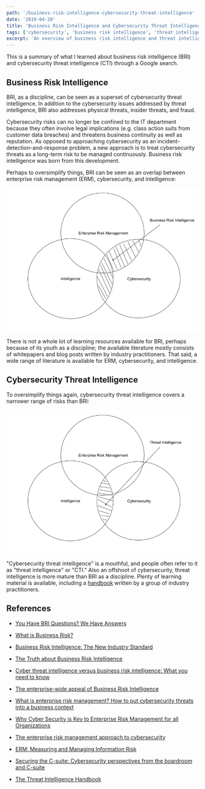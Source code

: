 ```yaml
---
path: '/business-risk-intelligence-cybersecurity-threat-intelligence'
date: '2019-04-20'
title: 'Business Risk Intelligence and Cybersecurity Threat Intelligence'
tags: ['cybersecurity', 'business risk intelligence', 'threat intelligence', 'google it']
excerpt: 'An overview of business risk intelligence and threat intelligence.'
---
```

This is a summary of what I learned about business risk intelligence (BRI) and cybersecurity threat intelligence (CTI) through a Google search.

## Business Risk Intelligence
BRI, as a discipline, can be seen as a superset of cybersecurity threat intelligence. In addition to the cybersecurity issues addressed by threat intelligence, BRI also addresses physical threats, insider threats, and fraud.

Cybersecurity risks can no longer be confined to the IT department because they often involve legal implications (e.g. class action suits from customer data breaches) and threatens business continuity as well as reputation. As opposed to approaching cybersecurity as an incident-detection-and-response problem, a new approach is to treat cybersecurity threats as a long-term risk to be managed continuously. Business risk intelligence was born from this development.

Perhaps to oversimplify things, BRI can be seen as an overlap between enterprise risk management (ERM), cybersecurity, and intelligence:

<img 
    src='https://raw.githubusercontent.com/elainechan/elainechan.github.io/master/static/bri-venn.png' 
    alt='BRI Venn diagram'/>
<style>
img {
    max-width: 100%;
    height: auto;
}
</style>

There is not a whole lot of learning resources available for BRI, perhaps because of its youth as a discipline; the available literature mostly consists of whitepapers and blog posts written by industry practitioners. That said, a wide range of literature is available for ERM, cybersecurity, and intelligence.

## Cybersecurity Threat Intelligence
To oversimplify things again, cybersecurity threat intelligence covers a narrower range of risks than BRI:

<img 
    src='https://raw.githubusercontent.com/elainechan/elainechan.github.io/master/static/ti-venn.png' 
    alt='Threat intelligence Venn diagram'/>

"Cybersecurity threat intelligence" is a mouthful, and people often refer to it as "threat intelligence" or "CTI." Also an offshoot of cybersecurity, threat intelligence is more mature than BRI as a discipline. Plenty of learning material is available, including a [handbook](https://cyber-edge.com/wp-content/uploads/2018/11/Recorded-Future-eBook.pdf) written by a group of industry practitioners.

## References
- [You Have BRI Questions? We Have Answers](https://www.flashpoint-intel.com/blog/you-have-bri-questions-we-have-answers/)

- [What is Business Risk?](https://www.flashpoint-intel.com/blog/what-is-business-risk/)

- [Business Risk Intelligence: The New Industry Standard](https://www.securityweek.com/business-risk-intelligence-new-industry-standard)

- [The Truth about Business Risk Intelligence](https://www.securityweek.com/truth-about-business-risk-intelligence)

- [Cyber threat intelligence versus business risk intelligence: What you need to know](https://www.zdnet.com/article/cyber-threat-intelligence-versus-business-risk-intelligence-what-you-need-to-know/)

- [The enterprise-wide appeal of Business Risk Intelligence](https://www.csoonline.com/article/3279192/the-enterprise-wide-appeal-of-business-risk-intelligence.html)

- [What is enterprise risk management? How to put cybersecurity threats into a business context](https://www.csoonline.com/article/3311986/what-is-enterprise-risk-management-how-to-put-cybersecurity-threats-into-a-business-context.html)

- [Why Cyber Security is Key to Enterprise Risk Management for all Organizations](https://www.tripwire.com/state-of-security/security-data-protection/cyber-security/cyber-security-enterprise-risk-management-erm-organizations/)

- [The enterprise risk management approach to cybersecurity](https://fcw.com/articles/2017/07/25/cio-perspective-erm-cyber-spires.aspx)

- [ERM: Measuring and Managing Information Risk](https://www.gartner.com/en/audit-risk/trends/information-security)

- [Securing the C-suite: Cybersecurity perspectives from the boardroom and C-suite ](https://www.ibm.com/downloads/cas/M94RB4WR)

- [The Threat Intelligence Handbook](https://cyber-edge.com/wp-content/uploads/2018/11/Recorded-Future-eBook.pdf)